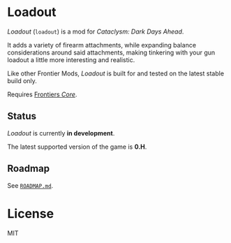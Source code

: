 # Loadout

*Loadout* (`loadout`) is a mod for *Cataclysm: Dark Days Ahead*.

It adds a variety of firearm attachments, while expanding balance considerations around said attachments, making tinkering with your gun loadout a little more interesting and realistic.

Like other Frontier Mods, *Loadout* is built for and tested on the latest stable build only.

Requires [Frontiers *Core*](https://github.com/FrontierMods/Core).


## Status

*Loadout* is currently **in development**.

The latest supported version of the game is **0.H**.


## Roadmap

See [`ROADMAP.md`](/documentation/ROADMAP.md).


# License

MIT